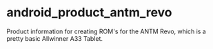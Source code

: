 # android_product_antm_revo
Product information for creating ROM's for the ANTM Revo, which is a pretty basic Allwinner A33 Tablet.
